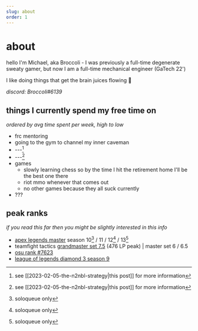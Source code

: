 ```yaml
---
slug: about
order: 1
---
```


# about

hello I'm Michael, aka Broccoli - I was previously a full-time degenerate sweaty gamer, but now I am a full-time mechanical engineer (GaTech 22') 


I like doing things that get the brain juices flowing 🙂


*discord: Broccoli\#6139*


## things I currently spend my free time on
*ordered by avg time spent per week, high to low*
- frc mentoring
- going to the gym to channel my inner caveman
- ---[^1] <!--wb-->
- ---[^1] <!--at-->
- games
    - slowly learning chess so by the time I hit the retirement home I'll be the best one there
    - riot mmo whenever that comes out
    - no other games because they all suck currently
- ???


## peak ranks
*if you read this far then you might be slightly interested in this info*
- [apex legends master](images/apexrank.png) season 10[^2] / 11 / 12[^2] / 13[^2] 
- teamfight tactics [grandmaster set 7.5](images/tftrank.png) (476 LP peak) | master set 6 / 6.5
- [osu rank \#7623](https://osu.ppy.sh/users/5870537) 
- [league of legends diamond 3 season 9](https://www.op.gg/summoners/na/Broccoli%20TFT)


[^1]: see [[2023-02-05-the-n2nbl-strategy|this post]] for more information
[^2]: soloqueue only